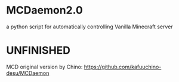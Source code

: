 # MCDaemon2.0
a python script for automatically controlling Vanilla Minecraft server
# UNFINISHED

MCD original version by Chino:
https://github.com/kafuuchino-desu/MCDaemon
